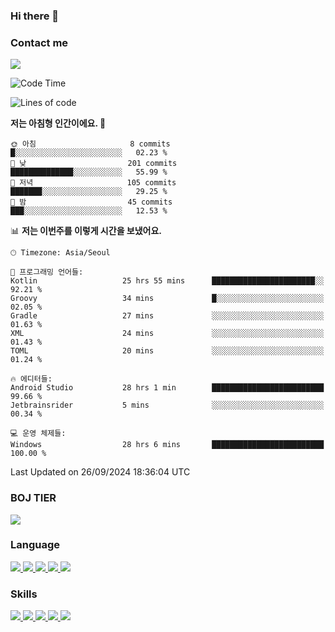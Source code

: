 ### Hi there 👋

<!-- Contact me-->
### Contact me
<a href="mailto:hiko1931@gmail.com">
    <img src="https://img.shields.io/badge/Gmail-D14836?logo=gmail&logoColor=white">
</a>

<!--START_SECTION:waka-->
![Code Time](http://img.shields.io/badge/Code%20Time-38%20hrs%2031%20mins-blue)

![Lines of code](https://img.shields.io/badge/%EC%A0%80%EB%8A%94%20%EC%97%AC%ED%83%9C%EA%B9%8C%EC%A7%80%20-3.2%20million%20%EC%A4%84%EC%9D%98%20%EC%BD%94%EB%93%9C%EB%A5%BC%20%EC%9E%91%EC%84%B1%ED%96%88%EC%96%B4%EC%9A%94.-blue)

**저는 아침형 인간이에요. 🐤** 

```text
🌞 아침                     8 commits           █░░░░░░░░░░░░░░░░░░░░░░░░   02.23 % 
🌆 낮　                     201 commits         ██████████████░░░░░░░░░░░   55.99 % 
🌃 저녁                     105 commits         ███████░░░░░░░░░░░░░░░░░░   29.25 % 
🌙 밤　                     45 commits          ███░░░░░░░░░░░░░░░░░░░░░░   12.53 % 
```


📊 **저는 이번주를 이렇게 시간을 보냈어요.** 

```text
🕑︎ Timezone: Asia/Seoul

💬 프로그래밍 언어들: 
Kotlin                   25 hrs 55 mins      ███████████████████████░░   92.21 % 
Groovy                   34 mins             █░░░░░░░░░░░░░░░░░░░░░░░░   02.05 % 
Gradle                   27 mins             ░░░░░░░░░░░░░░░░░░░░░░░░░   01.63 % 
XML                      24 mins             ░░░░░░░░░░░░░░░░░░░░░░░░░   01.43 % 
TOML                     20 mins             ░░░░░░░░░░░░░░░░░░░░░░░░░   01.24 % 

🔥 에디터들: 
Android Studio           28 hrs 1 min        █████████████████████████   99.66 % 
Jetbrainsrider           5 mins              ░░░░░░░░░░░░░░░░░░░░░░░░░   00.34 % 

💻 운영 체제들: 
Windows                  28 hrs 6 mins       █████████████████████████   100.00 % 
```


 Last Updated on 26/09/2024 18:36:04 UTC
<!--END_SECTION:waka-->

<!-- BOJ -->
### BOJ TIER
[![](http://mazassumnida.wtf/api/v2/generate_badge?boj=swifter)](https://solved.ac/swifter)

### Language
<a href="https://java.com">
    <img src="https://img.shields.io/badge/Java-007396?logo=java&logoColor=white">
</a>
<a href="https://kotlinlang.org">
    <img src="https://img.shields.io/badge/Kotlin-7F52FF?logo=kotlin&logoColor=white">
</a>
<a href="https://developer.mozilla.org/ko/docs/Web/JavaScript">
    <img src="https://img.shields.io/badge/JavaScript-F7DF1E?logo=javascript&logoColor=white">
</a>
<a href="https://isocpp.org/">
    <img src="https://img.shields.io/badge/C++-00599C?logo=cplusplus&logoColor=white">
</a>
<a href="https://learn.microsoft.com/ko-kr/dotnet/csharp/">
    <img src="https://img.shields.io/badge/csharp-239120?logo=csharp&logoColor=white">
</a>


### Skills
<a href="https://developer.android.com">
    <img src="https://img.shields.io/badge/Android-3DDC84?logo=android&logoColor=white">
</a>
<a href="https://reactivex.io">
    <img src="https://img.shields.io/badge/ReactiveX-B7178C?logo=ReactiveX&logoColor=white">
</a>
<a href="https://nodejs.org">
    <img src="https://img.shields.io/badge/Node.js-339933?logo=node.js&logoColor=white">
</a>
<a href="https://unity.com/kr">
    <img src="https://img.shields.io/badge/unity-FFFFFF?logo=unity&logoColor=black">
</a>
<a href="https://www.unrealengine.com/ko">
    <img src="https://img.shields.io/badge/unrealengine-0E1128?logo=unrealengine&logoColor=white">
</a>
